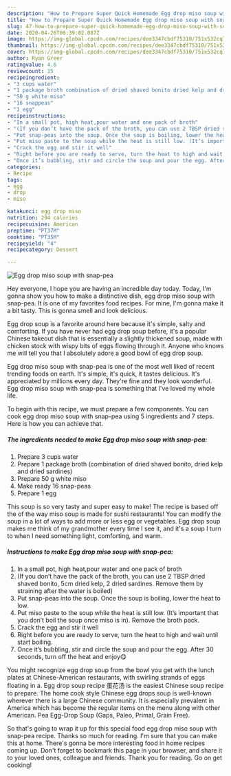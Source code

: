```yaml
---
description: "How to Prepare Super Quick Homemade Egg drop miso soup with snap-pea"
title: "How to Prepare Super Quick Homemade Egg drop miso soup with snap-pea"
slug: 47-how-to-prepare-super-quick-homemade-egg-drop-miso-soup-with-snap-pea
date: 2020-04-26T06:39:02.087Z
image: https://img-global.cpcdn.com/recipes/dee3347cbdf75310/751x532cq70/egg-drop-miso-soup-with-snap-pea-recipe-main-photo.jpg
thumbnail: https://img-global.cpcdn.com/recipes/dee3347cbdf75310/751x532cq70/egg-drop-miso-soup-with-snap-pea-recipe-main-photo.jpg
cover: https://img-global.cpcdn.com/recipes/dee3347cbdf75310/751x532cq70/egg-drop-miso-soup-with-snap-pea-recipe-main-photo.jpg
author: Ryan Greer
ratingvalue: 4.6
reviewcount: 15
recipeingredient:
- "3 cups water"
- "1 package broth combination of dried shaved bonito dried kelp and dried sardines"
- "50 g white miso"
- "16 snappeas"
- "1 egg"
recipeinstructions:
- "In a small pot, high heat,pour water and one pack of broth"
- "(If you don’t have the pack of the broth, you can use 2 TBSP dried shaved bonito, 5cm dried kelp, 2 dried sardines. Remove them by straining after the water is boiled)"
- "Put snap-peas into the soup. Once the soup is boiling, lower the heat to low."
- "Put miso paste to the soup while the heat is still low. (It’s important that you don’t boil the soup once miso is in). Remove the broth pack."
- "Crack the egg and stir it well"
- "Right before you are ready to serve, turn the heat to high and wait until start boiling."
- "Once it’s bubbling, stir and circle the soup and pour the egg. After 30 seconds, turn off the heat and enjoy😋"
categories:
- Recipe
tags:
- egg
- drop
- miso

katakunci: egg drop miso 
nutrition: 294 calories
recipecuisine: American
preptime: "PT37M"
cooktime: "PT35M"
recipeyield: "4"
recipecategory: Dessert

---
```



![Egg drop miso soup with snap-pea](https://img-global.cpcdn.com/recipes/dee3347cbdf75310/751x532cq70/egg-drop-miso-soup-with-snap-pea-recipe-main-photo.jpg)

Hey everyone, I hope you are having an incredible day today. Today, I'm gonna show you how to make a distinctive dish, egg drop miso soup with snap-pea. It is one of my favorites food recipes. For mine, I'm gonna make it a bit tasty. This is gonna smell and look delicious.

Egg drop soup is a favorite around here because it&#39;s simple, salty and comforting. If you have never had egg drop soup before, it&#39;s a popular Chinese takeout dish that is essentially a slightly thickened soup, made with chicken stock with wispy bits of eggs flowing through it. Anyone who knows me will tell you that I absolutely adore a good bowl of egg drop soup.

Egg drop miso soup with snap-pea is one of the most well liked of recent trending foods on earth. It's simple, it's quick, it tastes delicious. It's appreciated by millions every day. They're fine and they look wonderful. Egg drop miso soup with snap-pea is something that I've loved my whole life.


To begin with this recipe, we must prepare a few components. You can cook egg drop miso soup with snap-pea using 5 ingredients and 7 steps. Here is how you can achieve that.

<!--inarticleads1-->

##### The ingredients needed to make Egg drop miso soup with snap-pea:

1. Prepare 3 cups water
1. Prepare 1 package broth (combination of dried shaved bonito, dried kelp and dried sardines)
1. Prepare 50 g white miso
1. Make ready 16 snap-peas
1. Prepare 1 egg


This soup is so very tasty and super easy to make! The recipe is based off the of the way miso soup is made for sushi restaurants! You can modify the soup in a lot of ways to add more or less egg or vegetables. Egg drop soup makes me think of my grandmother every time I see it, and it&#39;s a soup I turn to when I need something light, comforting, and warm. 

<!--inarticleads2-->

##### Instructions to make Egg drop miso soup with snap-pea:

1. In a small pot, high heat,pour water and one pack of broth
1. (If you don’t have the pack of the broth, you can use 2 TBSP dried shaved bonito, 5cm dried kelp, 2 dried sardines. Remove them by straining after the water is boiled)
1. Put snap-peas into the soup. Once the soup is boiling, lower the heat to low.
1. Put miso paste to the soup while the heat is still low. (It’s important that you don’t boil the soup once miso is in). Remove the broth pack.
1. Crack the egg and stir it well
1. Right before you are ready to serve, turn the heat to high and wait until start boiling.
1. Once it’s bubbling, stir and circle the soup and pour the egg. After 30 seconds, turn off the heat and enjoy😋


You might recognize egg drop soup from the bowl you get with the lunch plates at Chinese-American restaurants, with swirling strands of eggs floating in a. Egg drop soup recipe 蛋花汤 is the easiest Chinese soup recipe to prepare. The home cook style Chinese egg drops soup is well-known wherever there is a large Chinese community. It is especially prevalent in America which has become the regular items on the menu along with other American. Pea Egg-Drop Soup (Gaps, Paleo, Primal, Grain Free). 

So that's going to wrap it up for this special food egg drop miso soup with snap-pea recipe. Thanks so much for reading. I'm sure that you can make this at home. There's gonna be more interesting food in home recipes coming up. Don't forget to bookmark this page in your browser, and share it to your loved ones, colleague and friends. Thank you for reading. Go on get cooking!
